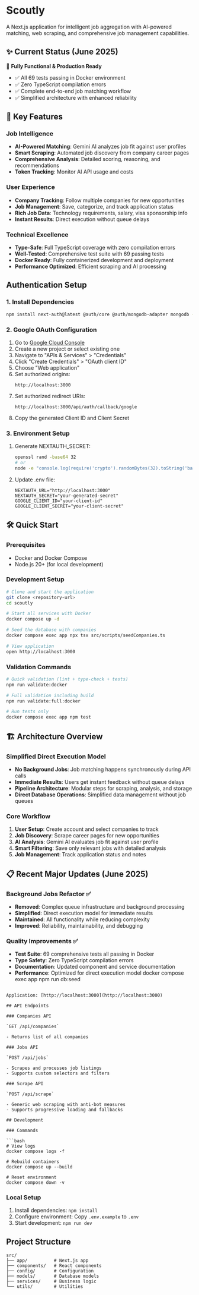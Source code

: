 # Scoutly

A Next.js application for intelligent job aggregation with AI-powered matching, web scraping, and comprehensive job management capabilities.

## ✨ Current Status (June 2025)

🎉 **Fully Functional & Production Ready**

- ✅ All 69 tests passing in Docker environment
- ✅ Zero TypeScript compilation errors
- ✅ Complete end-to-end job matching workflow
- ✅ Simplified architecture with enhanced reliability

## 🚀 Key Features

### Job Intelligence

- **AI-Powered Matching**: Gemini AI analyzes job fit against user profiles
- **Smart Scraping**: Automated job discovery from company career pages
- **Comprehensive Analysis**: Detailed scoring, reasoning, and recommendations
- **Token Tracking**: Monitor AI API usage and costs

### User Experience

- **Company Tracking**: Follow multiple companies for new opportunities
- **Job Management**: Save, categorize, and track application status
- **Rich Job Data**: Technology requirements, salary, visa sponsorship info
- **Instant Results**: Direct execution without queue delays

### Technical Excellence

- **Type-Safe**: Full TypeScript coverage with zero compilation errors
- **Well-Tested**: Comprehensive test suite with 69 passing tests
- **Docker Ready**: Fully containerized development and deployment
- **Performance Optimized**: Efficient scraping and AI processing

## Authentication Setup

### 1. Install Dependencies

```bash
npm install next-auth@latest @auth/core @auth/mongodb-adapter mongodb --legacy-peer-deps
```

### 2. Google OAuth Configuration

1. Go to [Google Cloud Console](https://console.cloud.google.com/)
2. Create a new project or select existing one
3. Navigate to "APIs & Services" > "Credentials"
4. Click "Create Credentials" > "OAuth client ID"
5. Choose "Web application"
6. Set authorized origins:
   ```
   http://localhost:3000
   ```
7. Set authorized redirect URIs:
   ```
   http://localhost:3000/api/auth/callback/google
   ```
8. Copy the generated Client ID and Client Secret

### 3. Environment Setup

1. Generate NEXTAUTH_SECRET:
   ```bash
   openssl rand -base64 32
   # or
   node -e "console.log(require('crypto').randomBytes(32).toString('base64'))"
   ```
2. Update .env file:
   ```
   NEXTAUTH_URL="http://localhost:3000"
   NEXTAUTH_SECRET="your-generated-secret"
   GOOGLE_CLIENT_ID="your-client-id"
   GOOGLE_CLIENT_SECRET="your-client-secret"
   ```

## 🛠️ Quick Start

### Prerequisites

- Docker and Docker Compose
- Node.js 20+ (for local development)

### Development Setup

```bash
# Clone and start the application
git clone <repository-url>
cd scoutly

# Start all services with Docker
docker compose up -d

# Seed the database with companies
docker compose exec app npx tsx src/scripts/seedCompanies.ts

# View application
open http://localhost:3000
```

### Validation Commands

```bash
# Quick validation (lint + type-check + tests)
npm run validate:docker

# Full validation including build
npm run validate:full:docker

# Run tests only
docker compose exec app npm test
```

## 🏗️ Architecture Overview

### Simplified Direct Execution Model

- **No Background Jobs**: Job matching happens synchronously during API calls
- **Immediate Results**: Users get instant feedback without queue delays
- **Pipeline Architecture**: Modular steps for scraping, analysis, and storage
- **Direct Database Operations**: Simplified data management without job queues

### Core Workflow

1. **User Setup**: Create account and select companies to track
2. **Job Discovery**: Scrape career pages for new opportunities
3. **AI Analysis**: Gemini AI evaluates job fit against user profile
4. **Smart Filtering**: Save only relevant jobs with detailed analysis
5. **Job Management**: Track application status and notes

## 📋 Recent Major Updates (June 2025)

### Background Jobs Refactor ✅

- **Removed**: Complex queue infrastructure and background processing
- **Simplified**: Direct execution model for immediate results
- **Maintained**: All functionality while reducing complexity
- **Improved**: Reliability, maintainability, and debugging

### Quality Improvements ✅

- **Test Suite**: 69 comprehensive tests all passing in Docker
- **Type Safety**: Zero TypeScript compilation errors
- **Documentation**: Updated component and service documentation
- **Performance**: Optimized for direct execution model
  docker compose exec app npm run db:seed

````

Application: [http://localhost:3000](http://localhost:3000)

## API Endpoints

### Companies API

`GET /api/companies`

- Returns list of all companies

### Jobs API

`POST /api/jobs`

- Scrapes and processes job listings
- Supports custom selectors and filters

### Scrape API

`POST /api/scrape`

- Generic web scraping with anti-bot measures
- Supports progressive loading and fallbacks

## Development

### Commands

```bash
# View logs
docker compose logs -f

# Rebuild containers
docker compose up --build

# Reset environment
docker compose down -v
````

### Local Setup

1. Install dependencies: `npm install`
2. Configure environment: Copy `.env.example` to `.env`
3. Start development: `npm run dev`

## Project Structure

```
src/
├── app/          # Next.js app
├── components/   # React components
├── config/       # Configuration
├── models/       # Database models
├── services/     # Business logic
└── utils/        # Utilities
```
